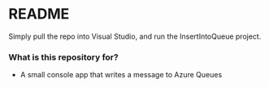 # README #

Simply pull the repo into Visual Studio, and run the InsertIntoQueue project.

### What is this repository for? ###

* A small console app that writes a message to Azure Queues

